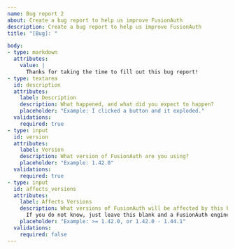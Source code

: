 ```yaml
---
name: Bug report 2
about: Create a bug report to help us improve FusionAuth
description: Create a bug report to help us improve FusionAuth
title: "[Bug]: "

body:
- type: markdown
  attributes:
    value: |
      Thanks for taking the time to fill out this bug report!
- type: textarea
  id: description
  attributes:
    label: Description
    description: What happened, and what did you expect to happen?
    placeholder: "Example: I clicked a button and it exploded."
  validations:
    required: true
- type: input
  id: version
  attributes:
    label: Version
    description: What version of FusionAuth are you using?
    placeholder: "Example: 1.42.0"
  validations:
    required: true
- type: input
  id: affects_versions
  attributes:
    label: Affects Versions
    description: What versions of FusionAuth will be affected by this bug? |
      If you do not know, just leave this blank and a FusionAuth engineer will figure it out.
    placeholder: "Example: >= 1.42.0, or 1.42.0 - 1.44.1"
  validations:
    required: false    
---
```

